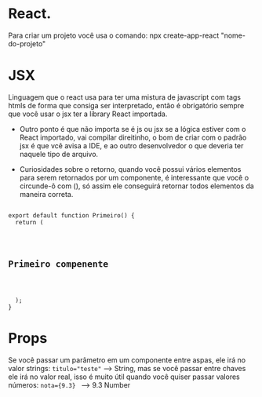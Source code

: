 # React.

Para criar um projeto você usa o comando: npx create-app-react "nome-do-projeto"

# JSX

Linguagem que o react usa para ter uma mistura de javascript com tags htmls de forma que consiga ser interpretado,
então é obrigatório sempre que você usar o jsx ter a library React importada.

- Outro ponto é que não importa se é js ou jsx se a lógica estiver com o React importado, vai compilar direitinho, o bom de criar com o padrão jsx é que vcê avisa a IDE, e ao
  outro desenvolvedor o que deveria ter naquele tipo de arquivo.

- Curiosidades sobre o retorno, quando você possui vários elementos para serem retornados por um componente, é
  interessante que você o circunde-ô com (), só assim ele conseguirá retornar todos elementos da maneira correta.

<code>
export default function Primeiro() {
  return (
    <div>
      <h2>Primeiro compenente</h2>
    </div>
  );
}
</code>

# Props

Se você passar um parâmetro em um componente entre aspas, ele irá no valor strings: <code>titulo="teste"</code> --> String, mas se você passar entre chaves ele irá no valor real,
isso é muito útil quando você quiser passar valores números:
<code>nota={9.3} </code> --> 9.3 Number
